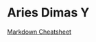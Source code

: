 # Aries Dimas Y #

[Markdown Cheatsheet](https://github.com/adam-p/markdown-here/wiki/Markdown-Cheatsheet)